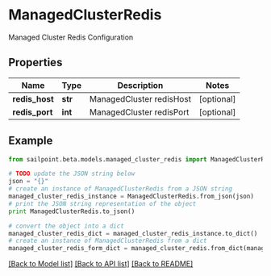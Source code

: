 # ManagedClusterRedis

Managed Cluster Redis Configuration

## Properties

Name | Type | Description | Notes
------------ | ------------- | ------------- | -------------
**redis_host** | **str** | ManagedCluster redisHost | [optional] 
**redis_port** | **int** | ManagedCluster redisPort | [optional] 

## Example

```python
from sailpoint.beta.models.managed_cluster_redis import ManagedClusterRedis

# TODO update the JSON string below
json = "{}"
# create an instance of ManagedClusterRedis from a JSON string
managed_cluster_redis_instance = ManagedClusterRedis.from_json(json)
# print the JSON string representation of the object
print ManagedClusterRedis.to_json()

# convert the object into a dict
managed_cluster_redis_dict = managed_cluster_redis_instance.to_dict()
# create an instance of ManagedClusterRedis from a dict
managed_cluster_redis_form_dict = managed_cluster_redis.from_dict(managed_cluster_redis_dict)
```
[[Back to Model list]](../README.md#documentation-for-models) [[Back to API list]](../README.md#documentation-for-api-endpoints) [[Back to README]](../README.md)


